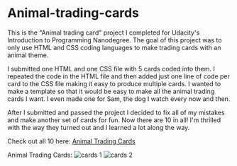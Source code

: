 # Animal-trading-cards

This is the "Animal trading card" project I completed for Udacity's Introduction to Programming Nanodegree. The goal of this project was to only use HTML and CSS coding languages to make trading cards with an animal theme.

I submitted one HTML and one CSS file with 5 cards coded into them. I repeated the code in the HTML file and then added just one line of code per card to the CSS file making it easy to produce multiple cards. I wanted to make a template so that it would be easy to make all the animal trading cards I want. I even made one for Sam, the dog I watch every now and then.

After I submitted and passed the project I decided to fix all of my mistakes and make another set of cards for fun. Now there are 10 in all! I'm thrilled with the way they turned out and I learned a lot along the way.

Check out all 10 here: [Animal Trading Cards](https://briansegs.github.io/Animal-trading-cards/) 

Animal Trading Cards: 
![cards 1](https://briansegs.github.io/HTML-and-CSS-notes/cards.JPG)
![cards 2](https://briansegs.github.io/HTML-and-CSS-notes/cards2.JPG)

